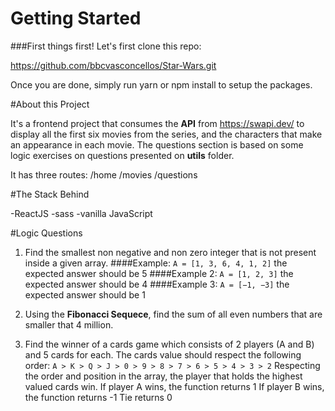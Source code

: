 # Getting Started

###First things first! 
Let's first clone this repo:

https://github.com/bbcvasconcellos/Star-Wars.git

Once you are done, simply run yarn or npm install to setup the packages.

#About this Project

It's a frontend project that consumes the **API** from https://swapi.dev/ to display all the first six movies from the series, and the characters that make an appearance in each movie. The questions section is based on some logic exercises on questions presented on **utils** folder.

It has three routes: 
/home
/movies
/questions

#The Stack Behind

-ReactJS
-sass
-vanilla JavaScript


#Logic Questions

1. Find the smallest non negative and non zero integer that is not present inside a given array. 
    ####Example: `A = [1, 3, 6, 4, 1, 2]` the expected answer should be 5
    ####Example 2: `A = [1, 2, 3]` the expected answer should be 4
    ####Example 3: `A = [−1, −3]` the expected answer should be 1

2. Using the **Fibonacci Sequece**, find the sum of all even numbers that are smaller that 4 million. 

3. Find the winner of a cards game which consists of 2 players (A and B) and 5 cards for each. The cards value should respect the following order: 
`A > K > Q > J > 0 > 9 > 8 > 7 > 6 > 5 > 4 > 3 > 2`
Respecting the order and position in the array, the player that holds the highest valued cards win. 
If player A wins, the function returns 1
If player B wins, the function returns -1
Tie returns 0



